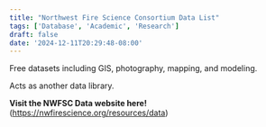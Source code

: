 ```yaml
---
title: "Northwest Fire Science Consortium Data List"
tags: ['Database', 'Academic', 'Research']
draft: false
date: '2024-12-11T20:29:48-08:00'
---
```


Free datasets including GIS, photography, mapping, and modeling. 

Acts as another data library.

**Visit the NWFSC Data website here!** (https://nwfirescience.org/resources/data)

